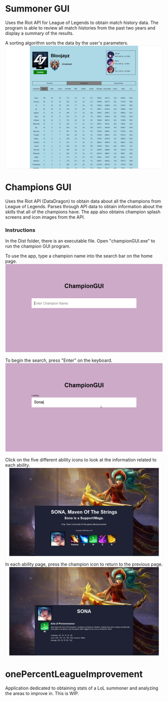 # Summoner GUI
Uses the Riot API for League of Legends to obtain match history data. The program is able to review all match histories from the past two years and display a summary of the results. 

A sorting algorithm sorts the data by the user's parameters. 
![pic0](https://github.com/jrchen312/onePercentLeagueImprovement/blob/main/images/summonerGUI1.png)

# Champions GUI
Uses the Riot API (DataDragon) to obtain data about all the champions from League of Legends. 
Parses through API data to obtain information about the skills that all of the champions have. The app also obtains champion splash screens and icon images from the API. 

### Instructions
In the Dist folder, there is an executable file. Open "championGUI.exe" to run the champion GUI program. 

To use the app, type a champion name into the search bar on the home page. 
![pic1](https://github.com/jrchen312/onePercentLeagueImprovement/blob/main/images/championgui1.png)

To begin the search, press "Enter" on the keyboard. 
![pic2](https://github.com/jrchen312/onePercentLeagueImprovement/blob/main/images/championgui2.png)

Click on the five different ability icons to look at the information related to each ability.
![pic3](https://github.com/jrchen312/onePercentLeagueImprovement/blob/main/images/championgui3.png)

In each ability page, press the champion icon to return to the previous page. 
![pic4](https://github.com/jrchen312/onePercentLeagueImprovement/blob/main/images/championgui4.png)

# onePercentLeagueImprovement
Application dedicated to obtaining stats of a LoL summoner and analyzing the areas to improve in.
This is WIP.

